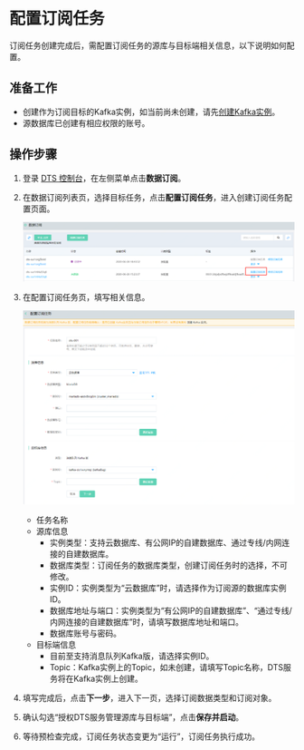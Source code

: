 # 配置订阅任务

订阅任务创建完成后，需配置订阅任务的源库与目标端相关信息，以下说明如何配置。

## 准备工作

- 创建作为订阅目标的Kafka实例，如当前尚未创建，请先[创建Kafka实例](http://kafka-console.jdcloud.com/list)。
- 源数据库已创建有相应权限的账号。

## 操作步骤

1. 登录 [DTS 控制台](http://dts-console.jdcloud.com/subscription/list)，在左侧菜单点击**数据订阅**。

2. 在数据订阅列表页，选择目标任务，点击**配置订阅任务**，进入创建订阅任务配置页面。

   ![image-20200628185220129](../../../../../image/Data-Transmission-Service/dts-028.png)

3. 在配置订阅任务页，填写相关信息。

   ![image-20200628185220129](../../../../../image/Data-Transmission-Service/dts-029.png)

   - 任务名称
   - 源库信息
     - 实例类型：支持云数据库、有公网IP的自建数据库、通过专线/内网连接的自建数据库。
     - 数据库类型：订阅任务的数据库类型，创建订阅任务时的选择，不可修改。
     - 实例ID：实例类型为“云数据库”时，请选择作为订阅源的数据库实例ID。
     - 数据库地址与端口：实例类型为“有公网IP的自建数据库”、“通过专线/内网连接的自建数据库”时，请填写数据库地址和端口。
     - 数据库账号与密码。
   - 目标端信息
     - 目前至支持消息队列Kafka版，请选择实例ID。
     - Topic：Kafka实例上的Topic，如未创建，请填写Topic名称，DTS服务将在Kafka实例上创建。

4. 填写完成后，点击**下一步**，进入下一页，选择订阅数据类型和订阅对象。

5. 确认勾选“授权DTS服务管理源库与目标端”，点击**保存并启动**。

6. 等待预检查完成，订阅任务状态变更为“运行”，订阅任务执行成功。

   

   

